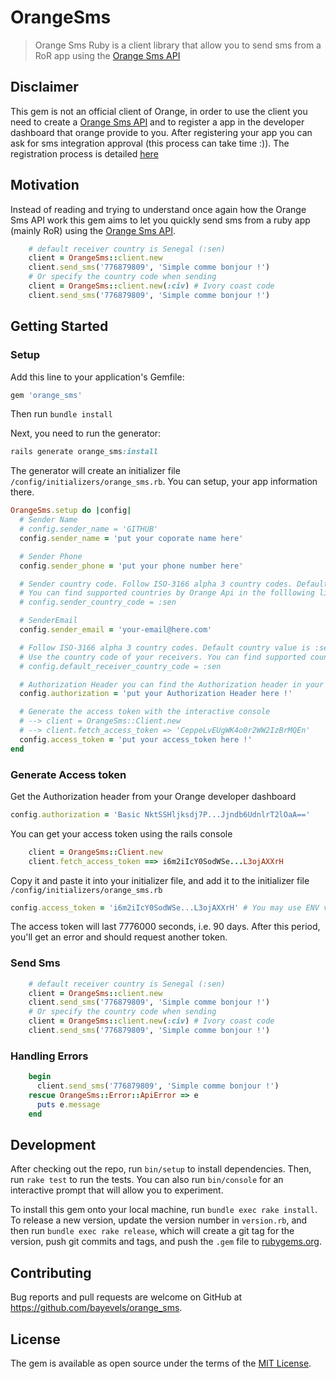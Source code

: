 # OrangeSms
> Orange Sms Ruby is a client library that allow you to send sms from a RoR app using the [Orange Sms API](https://developer.orange.com/apis/sms-sn/overview)

## Disclaimer
This gem is not an official client of Orange, in order to use the client you need to create a [Orange Sms API](https://developer.orange.com/apis/sms-sn/overview) and to register a app in the developer dashboard that orange provide to you. After registering your app you can ask for sms integration approval (this process can take time :)).
The registration process is detailed [here](https://developer.orange.com/apis/sms-sn/overview)
## Motivation
Instead of reading and trying to understand once again how the Orange Sms API work this gem aims to let you quickly send sms from a ruby  app (mainly RoR) using the [Orange Sms API](https://developer.orange.com/apis/sms-sn/overview).

```ruby
    # default receiver country is Senegal (:sen)
    client = OrangeSms::client.new
    client.send_sms('776879809', 'Simple comme bonjour !')
    # Or specify the country code when sending
    client = OrangeSms::client.new(:civ) # Ivory coast code
    client.send_sms('776879809', 'Simple comme bonjour !')
```
## Getting Started

### Setup
Add this line to your application's Gemfile:

```ruby
gem 'orange_sms'
```
Then run `bundle install`

Next, you need to run the generator:

```ruby
rails generate orange_sms:install
```
The generator will create an initializer file `/config/initializers/orange_sms.rb`.
You can setup, your app information there.
```ruby
OrangeSms.setup do |config|
  # Sender Name
  # config.sender_name = 'GITHUB'
  config.sender_name = 'put your coporate name here'

  # Sender Phone
  config.sender_phone = 'put your phone number here'

  # Sender country code. Follow ISO-3166 alpha 3 country codes. Default country value is :sen (Senegal)
  # You can find supported countries by Orange Api in the folllowing link https://developer.orange.com/apis/sms-sn/getting-started
  # config.sender_country_code = :sen

  # SenderEmail
  config.sender_email = 'your-email@here.com'

  # Follow ISO-3166 alpha 3 country codes. Default country value is :sen (Senegal)
  # Use the country code of your receivers. You can find supported countries by Orange Api in the folllowing link https://developer.orange.com/apis/sms-sn/getting-started
  # config.default_receiver_country_code = :sen

  # Authorization Header you can find the Authorization header in your app dashboard https://developer.orange.com/myapps
  config.authorization = 'put your Authorization Header here !' 

  # Generate the access token with the interactive console
  # --> client = OrangeSms::Client.new
  # --> client.fetch_access_token => 'CeppeLvEUgWK4o0r2WW2IzBrMQEn'
  config.access_token = 'put your access_token here !'
end
```
### Generate Access token
Get the Authorization header from your Orange developer dashboard
```ruby
config.authorization = 'Basic NktSSHljksdj7P...Jjndb6UdnlrT2lOaA==' 
```
You can get your access token using the rails console
```ruby
    client = OrangeSms::Client.new
    client.fetch_access_token ==> i6m2iIcY0SodWSe...L3ojAXXrH
```
Copy it and paste it into your initializer file, and add it to the initializer file `/config/initializers/orange_sms.rb`
```ruby
config.access_token = 'i6m2iIcY0SodWSe...L3ojAXXrH' # You may use ENV variables
```
The access token will last 7776000 seconds, i.e. 90 days. After this period, you'll get an error and should request another token.

### Send Sms
```ruby
    # default receiver country is Senegal (:sen)
    client = OrangeSms::client.new
    client.send_sms('776879809', 'Simple comme bonjour !')
    # Or specify the country code when sending
    client = OrangeSms::client.new(:civ) # Ivory coast code
    client.send_sms('776879809', 'Simple comme bonjour !')
```
### Handling Errors
```ruby
    begin
      client.send_sms('776879809', 'Simple comme bonjour !')
    rescue OrangeSms::Error::ApiError => e
      puts e.message
    end
```
## Development

After checking out the repo, run `bin/setup` to install dependencies. Then, run `rake test` to run the tests. You can also run `bin/console` for an interactive prompt that will allow you to experiment.

To install this gem onto your local machine, run `bundle exec rake install`. To release a new version, update the version number in `version.rb`, and then run `bundle exec rake release`, which will create a git tag for the version, push git commits and tags, and push the `.gem` file to [rubygems.org](https://rubygems.org).

## Contributing

Bug reports and pull requests are welcome on GitHub at https://github.com/bayevels/orange_sms.


## License

The gem is available as open source under the terms of the [MIT License](https://opensource.org/licenses/MIT).
